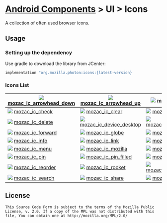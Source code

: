 # [Android Components](../../../README.md) > UI > Icons

A collection of often used browser icons.

## Usage

### Setting up the dependency

Use gradle to download the library from JCenter:

```Groovy
implementation "org.mozilla.photon:icons:{latest-version}
```

### Icons List

| ![](https://github.com/wajahatkarim3/android-components/blob/master/components/ui/icons/png/mozac_ic_arrowhead_down.png) [mozac_ic_arrowhead_down](https://github.com/wajahatkarim3/android-components/blob/master/components/ui/icons/src/main/res/drawable/mozac_ic_arrowhead_down.xml) | ![](https://github.com/wajahatkarim3/android-components/blob/master/components/ui/icons/png/mozac_ic_arrowhead_up.png) [mozac_ic_arrowhead_up](https://github.com/wajahatkarim3/android-components/blob/master/components/ui/icons/src/main/res/drawable/mozac_ic_arrowhead_up.xml) | ![](https://github.com/wajahatkarim3/android-components/blob/master/components/ui/icons/png/mozac_ic_back.png) [mozac_ic_back](https://github.com/wajahatkarim3/android-components/blob/master/components/ui/icons/src/main/res/drawable/mozac_ic_back.xml) |
|---|---|---|
| ![](https://github.com/wajahatkarim3/android-components/blob/master/components/ui/icons/png/mozac_ic_check.png) [mozac_ic_check](https://github.com/wajahatkarim3/android-components/blob/master/components/ui/icons/src/main/res/drawable/mozac_ic_check.xml) | ![](https://github.com/wajahatkarim3/android-components/blob/master/components/ui/icons/png/mozac_ic_clear.png) [mozac_ic_clear](https://github.com/wajahatkarim3/android-components/blob/master/components/ui/icons/src/main/res/drawable/mozac_ic_clear.xml) | ![](https://github.com/wajahatkarim3/android-components/blob/master/components/ui/icons/png/mozac_ic_close.png) [mozac_ic_close](https://github.com/wajahatkarim3/android-components/blob/master/components/ui/icons/src/main/res/drawable/mozac_ic_close.xml) |
| ![](https://github.com/wajahatkarim3/android-components/blob/master/components/ui/icons/png/mozac_ic_delete.png) [mozac_ic_delete](https://github.com/wajahatkarim3/android-components/blob/master/components/ui/icons/src/main/res/drawable/mozac_ic_delete.xml) | ![](https://github.com/wajahatkarim3/android-components/blob/master/components/ui/icons/png/mozac_ic_device_desktop.png) [mozac_ic_device_desktop](https://github.com/wajahatkarim3/android-components/blob/master/components/ui/icons/src/main/res/drawable/mozac_ic_device_desktop.xml) | ![](https://github.com/wajahatkarim3/android-components/blob/master/components/ui/icons/png/mozac_ic_download.png) [mozac_ic_download](https://github.com/wajahatkarim3/android-components/blob/master/components/ui/icons/src/main/res/drawable/mozac_ic_download.xml) |
| ![](https://github.com/wajahatkarim3/android-components/blob/master/components/ui/icons/png/mozac_ic_forward.png) [mozac_ic_forward](https://github.com/wajahatkarim3/android-components/blob/master/components/ui/icons/src/main/res/drawable/mozac_ic_forward.xml) | ![](https://github.com/wajahatkarim3/android-components/blob/master/components/ui/icons/png/mozac_ic_globe.png) [mozac_ic_globe](https://github.com/wajahatkarim3/android-components/blob/master/components/ui/icons/src/main/res/drawable/mozac_ic_globe.xml) | ![](https://github.com/wajahatkarim3/android-components/blob/master/components/ui/icons/png/mozac_ic_grid.png) [mozac_ic_grid](https://github.com/wajahatkarim3/android-components/blob/master/components/ui/icons/src/main/res/drawable/mozac_ic_grid.xml) |
| ![](https://github.com/wajahatkarim3/android-components/blob/master/components/ui/icons/png/mozac_ic_info.png) [mozac_ic_info](https://github.com/wajahatkarim3/android-components/blob/master/components/ui/icons/src/main/res/drawable/mozac_ic_info.xml) | ![](https://github.com/wajahatkarim3/android-components/blob/master/components/ui/icons/png/mozac_ic_link.png) [mozac_ic_link](https://github.com/wajahatkarim3/android-components/blob/master/components/ui/icons/src/main/res/drawable/mozac_ic_link.xml) | ![](https://github.com/wajahatkarim3/android-components/blob/master/components/ui/icons/png/mozac_ic_lock.png) [mozac_ic_lock](https://github.com/wajahatkarim3/android-components/blob/master/components/ui/icons/src/main/res/drawable/mozac_ic_lock.xml) |
| ![](https://github.com/wajahatkarim3/android-components/blob/master/components/ui/icons/png/mozac_ic_menu.png) [mozac_ic_menu](https://github.com/wajahatkarim3/android-components/blob/master/components/ui/icons/src/main/res/drawable/mozac_ic_menu.xml) | ![](https://github.com/wajahatkarim3/android-components/blob/master/components/ui/icons/png/mozac_ic_mozilla.png) [mozac_ic_mozilla](https://github.com/wajahatkarim3/android-components/blob/master/components/ui/icons/src/main/res/drawable/mozac_ic_mozilla.xml) | ![](https://github.com/wajahatkarim3/android-components/blob/master/components/ui/icons/png/mozac_ic_open_in.png) [mozac_ic_open_in](https://github.com/wajahatkarim3/android-components/blob/master/components/ui/icons/src/main/res/drawable/mozac_ic_open_in.xml) |
| ![](https://github.com/wajahatkarim3/android-components/blob/master/components/ui/icons/png/mozac_ic_pin.png) [mozac_ic_pin](https://github.com/wajahatkarim3/android-components/blob/master/components/ui/icons/src/main/res/drawable/mozac_ic_pin.xml) | ![](https://github.com/wajahatkarim3/android-components/blob/master/components/ui/icons/png/mozac_ic_pin_filled.png) [mozac_ic_pin_filled](https://github.com/wajahatkarim3/android-components/blob/master/components/ui/icons/src/main/res/drawable/mozac_ic_pin_filled.xml) | ![](https://github.com/wajahatkarim3/android-components/blob/master/components/ui/icons/png/mozac_ic_refresh.png) [mozac_ic_refresh](https://github.com/wajahatkarim3/android-components/blob/master/components/ui/icons/src/main/res/drawable/mozac_ic_refresh.xml) |
| ![](https://github.com/wajahatkarim3/android-components/blob/master/components/ui/icons/png/mozac_ic_reorder.png) [mozac_ic_reorder](https://github.com/wajahatkarim3/android-components/blob/master/components/ui/icons/src/main/res/drawable/mozac_ic_reorder.xml) | ![](https://github.com/wajahatkarim3/android-components/blob/master/components/ui/icons/png/mozac_ic_rocket.png) [mozac_ic_rocket](https://github.com/wajahatkarim3/android-components/blob/master/components/ui/icons/src/main/res/drawable/mozac_ic_rocket.xml) | ![](https://github.com/wajahatkarim3/android-components/blob/master/components/ui/icons/png/mozac_ic_rocket_filled.png) [mozac_ic_rocket_filled](https://github.com/wajahatkarim3/android-components/blob/master/components/ui/icons/src/main/res/drawable/mozac_ic_rocket_filled.xml) |
| ![](https://github.com/wajahatkarim3/android-components/blob/master/components/ui/icons/png/mozac_ic_search.png) [mozac_ic_search](https://github.com/wajahatkarim3/android-components/blob/master/components/ui/icons/src/main/res/drawable/mozac_ic_search.xml) | ![](https://github.com/wajahatkarim3/android-components/blob/master/components/ui/icons/png/mozac_ic_share.png) [mozac_ic_share](https://github.com/wajahatkarim3/android-components/blob/master/components/ui/icons/src/main/res/drawable/mozac_ic_share.xml) | ![](https://github.com/wajahatkarim3/android-components/blob/master/components/ui/icons/png/mozac_ic_stop.png) [mozac_ic_stop](https://github.com/wajahatkarim3/android-components/blob/master/components/ui/icons/src/main/res/drawable/mozac_ic_stop.xml) |



## License

    This Source Code Form is subject to the terms of the Mozilla Public
    License, v. 2.0. If a copy of the MPL was not distributed with this
    file, You can obtain one at http://mozilla.org/MPL/2.0/
